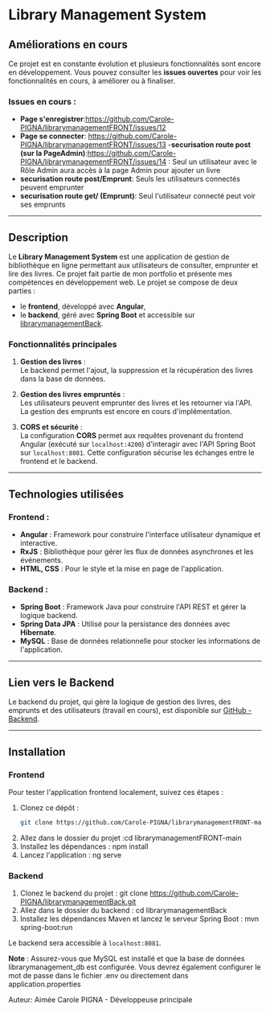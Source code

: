 # Library Management System

## Améliorations en cours

Ce projet est en constante évolution et plusieurs fonctionnalités sont encore en développement. Vous pouvez consulter les **issues ouvertes** pour voir les fonctionnalités en cours, à améliorer ou à finaliser.

### Issues en cours :
- **Page s'enregistrer**:https://github.com/Carole-PIGNA/librarymanagementFRONT/issues/12
- **Page se connecter**: https://github.com/Carole-PIGNA/librarymanagementFRONT/issues/13
-**securisation route post (sur la PageAdmin)**:https://github.com/Carole-PIGNA/librarymanagementFRONT/issues/14 : Seul un utilisateur avec le Rôle Admin aura accès à la page Admin pour ajouter un livre
- **securisation route post/Emprunt**: Seuls les utilisateurs connectés peuvent emprunter
- **securisation route get/ (Emprunt)**: Seul l'utilisateur connecté peut voir ses emprunts


---

## Description

Le **Library Management System** est une application de gestion de bibliothèque en ligne permettant aux utilisateurs de consulter, emprunter et lire des livres. Ce projet fait partie de mon portfolio et présente mes compétences en développement web. Le projet se compose de deux parties :
- le **frontend**, développé avec **Angular**,
- le **backend**, géré avec **Spring Boot** et accessible sur [librarymanagementBack](https://github.com/Carole-PIGNA/librarymanagementBack).

### Fonctionnalités principales

1. **Gestion des livres** :  
   Le backend permet l'ajout, la suppression et la récupération des livres dans la base de données.

2. **Gestion des livres empruntés** :  
   Les utilisateurs peuvent emprunter des livres et les retourner via l'API. La gestion des emprunts est encore en cours d'implémentation.

3. **CORS et sécurité** :  
   La configuration **CORS** permet aux requêtes provenant du frontend Angular (exécuté sur `localhost:4200`) d'interagir avec l'API Spring Boot sur `localhost:8081`. Cette configuration sécurise les échanges entre le frontend et le backend.

---

## Technologies utilisées

### Frontend :
- **Angular** : Framework pour construire l'interface utilisateur dynamique et interactive.
- **RxJS** : Bibliothèque pour gérer les flux de données asynchrones et les événements.
- **HTML, CSS** : Pour le style et la mise en page de l'application.

### Backend :
- **Spring Boot** : Framework Java pour construire l'API REST et gérer la logique backend.
- **Spring Data JPA** : Utilisé pour la persistance des données avec **Hibernate**.
- **MySQL** : Base de données relationnelle pour stocker les informations de l'application.

---

## Lien vers le Backend

Le backend du projet, qui gère la logique de gestion des livres, des emprunts et des utilisateurs (travail en cours), est disponible sur [GitHub - Backend](https://github.com/Carole-PIGNA/librarymanagementBack).

---

## Installation

### Frontend

Pour tester l'application frontend localement, suivez ces étapes :

1. Clonez ce dépôt :
   ```bash
   git clone https://github.com/Carole-PIGNA/librarymanagementFRONT-main.git

2. Allez dans le dossier du projet :cd librarymanagementFRONT-main
3. Installez les dépendances :  npm install
4. Lancez l'application : ng serve

### Backend
1. Clonez le backend du projet : git clone https://github.com/Carole-PIGNA/librarymanagementBack.git
2. Allez dans le dossier du backend : cd librarymanagementBack
3. Installez les dépendances Maven et lancez le serveur Spring Boot : mvn spring-boot:run

Le backend sera accessible à `localhost:8081`.

**Note** : Assurez-vous que MySQL est installé et que la base de données librarymanagement_db est configurée. Vous devrez également configurer le mot de passe dans le fichier .env ou directement dans application.properties

Auteur:
Aimée Carole PIGNA - Développeuse principale
